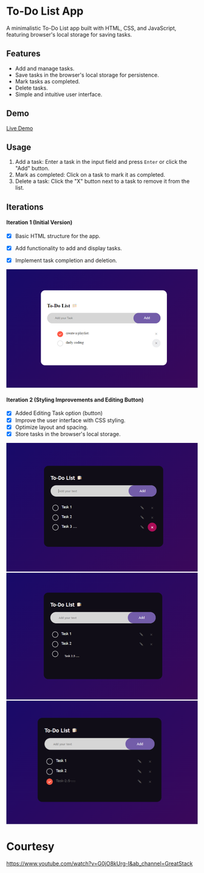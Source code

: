 # To-Do List App

A minimalistic To-Do List app built with HTML, CSS, and JavaScript, featuring browser's local storage for saving tasks.

## Features

- Add and manage tasks.
- Save tasks in the browser's local storage for persistence.
- Mark tasks as completed.
- Delete tasks.
- Simple and intuitive user interface.

## Demo

[Live Demo](https://1zhann.github.io/To-do-App/)

## Usage

1. Add a task: Enter a task in the input field and press `Enter` or click the "Add" button.
2. Mark as completed: Click on a task to mark it as completed.
3. Delete a task: Click the "X" button next to a task to remove it from the list.

## Iterations

#### Iteration 1 (Initial Version)

- [x] Basic HTML structure for the app.
- [x] Add functionality to add and display tasks.
- [x] Implement task completion and deletion.


![Iteration 1 Screenshot](images/iteration1.png)

#### Iteration 2 (Styling Improvements and Editing Button)

- [x] Added Editing Task option (button) 
- [x] Improve the user interface with CSS styling.
- [x] Optimize layout and spacing.
- [x] Store tasks in the browser's local storage.

![Iteration 2 Screenshot](images/iteration2.png)
![Iteration 2 Screenshot](images/iteration2a.png)
![Iteration 2 Screenshot](images/iteration2b.png)

# Courtesy
<https://www.youtube.com/watch?v=G0jO8kUrg-I&ab_channel=GreatStack>


